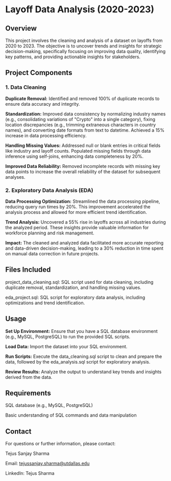 # Layoff Data Analysis (2020-2023)
## Overview

This project involves the cleaning and analysis of a dataset on layoffs from 2020 to 2023. The objective is to uncover trends and insights for strategic decision-making, specifically focusing on improving data quality, identifying key patterns, and providing actionable insights for stakeholders.

## Project Components
### 1. Data Cleaning
**Duplicate Removal:** Identified and removed 100% of duplicate records to ensure data accuracy and integrity.

**Standardization:** Improved data consistency by normalizing industry names (e.g., consolidating variations of "Crypto" into a single category), fixing location discrepancies (e.g., trimming extraneous characters in country names), and converting date formats from text to datetime. Achieved a 15% increase in data processing efficiency.

**Handling Missing Values:** Addressed null or blank entries in critical fields like industry and layoff counts. Populated missing fields through data inference using self-joins, enhancing data completeness by 20%.

**Improved Data Reliability:** Removed incomplete records with missing key data points to increase the overall reliability of the dataset for subsequent analyses.

### 2. Exploratory Data Analysis (EDA)
**Data Processing Optimization:** Streamlined the data processing pipeline, reducing query run times by 20%. This improvement accelerated the analysis process and allowed for more efficient trend identification.

**Trend Analysis:** Uncovered a 55% rise in layoffs across all industries during the analyzed period. These insights provide valuable information for workforce planning and risk management.

**Impact:** The cleaned and analyzed data facilitated more accurate reporting and data-driven decision-making, leading to a 30% reduction in time spent on manual data correction in future projects.

## Files Included
project_data_cleaning.sql: SQL script used for data cleaning, including duplicate removal, standardization, and handling missing values.

eda_project.sql: SQL script for exploratory data analysis, including optimizations and trend identification.

## Usage
**Set Up Environment:** Ensure that you have a SQL database environment (e.g., MySQL, PostgreSQL) to run the provided SQL scripts.

**Load Data:** Import the dataset into your SQL environment.

**Run Scripts:** Execute the data_cleaning.sql script to clean and prepare the data, followed by the eda_analysis.sql script for exploratory analysis.

**Review Results:** Analyze the output to understand key trends and insights derived from the data.

## Requirements
SQL database (e.g., MySQL, PostgreSQL)

Basic understanding of SQL commands and data manipulation
## Contact
For questions or further information, please contact:

Tejus Sanjay Sharma

Email: tejussanjay.sharma@utdallas.edu

LinkedIn: Tejus Sharma
